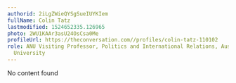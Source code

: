 ```yaml
---
authorid: 2iLgZWieQYSgSueIUYKIem
fullName: Colin Tatz
lastmodified: 1524652335.126965
photo: 2WU1KAAr3asU24OsCsa0Me
profileUrl: https://theconversation.com//profiles/colin-tatz-110102
role: ANU Visiting Professor, Politics and International Relations, Australian National
  University
---
```

No content found